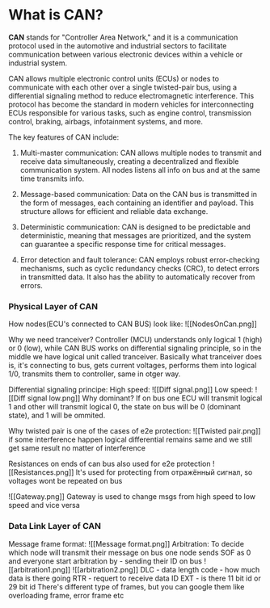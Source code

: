 <h1>What is CAN?</h1>

**CAN** stands for "Controller Area Network," and it is a communication protocol used in the automotive and industrial sectors to facilitate communication between various electronic devices within a vehicle or industrial system.

CAN allows multiple electronic control units (ECUs) or nodes to communicate with each other over a single twisted-pair bus, using a differential signaling method to reduce electromagnetic interference. This protocol has become the standard in modern vehicles for interconnecting ECUs responsible for various tasks, such as engine control, transmission control, braking, airbags, infotainment systems, and more.

The key features of CAN include:

1. Multi-master communication: CAN allows multiple nodes to transmit and receive data simultaneously, creating a decentralized and flexible communication system. All nodes listens all info on bus and at the same time transmits info.

2. Message-based communication: Data on the CAN bus is transmitted in the form of messages, each containing an identifier and payload. This structure allows for efficient and reliable data exchange.

3. Deterministic communication: CAN is designed to be predictable and deterministic, meaning that messages are prioritized, and the system can guarantee a specific response time for critical messages.

4. Error detection and fault tolerance: CAN employs robust error-checking mechanisms, such as cyclic redundancy checks (CRC), to detect errors in transmitted data. It also has the ability to automatically recover from errors.

<h3>Physical Layer of CAN</h3>
How nodes(ECU's connected to CAN BUS) look like:
![[NodesOnCan.png]]

Why we need tranceiver?
Controller (MCU) understands only logical 1 (high) or 0 (low), while CAN BUS works on differential signaling principle, so in the middle we have logical unit called tranceiver. Basically what tranceiver does is, it's connecting to bus, gets current voltages, performs them into logical 1/0, transmits them to controller, same in otger way.

Differential signaling principe:
High speed:
![[Diff signal.png]]
Low speed:
![[Diff signal low.png]]
Why dominant? If on bus one ECU will transmit logical 1 and other will transmit logical 0, the state on bus will be 0 (dominant state), and 1 will be ommited.

Why twisted pair is one of the cases of e2e protection:
![[Twisted pair.png]]
if some interference happen logical differential remains same and we still get same result no matter of interference

Resistances on ends of can bus also used for e2e protection
![[Resistances.png]]
It's used for protecting from отражённый сигнал, so voltages wont be repeated on bus

![[Gateway.png]]
Gateway is used to change msgs from high speed to low speed and vice versa

<h3> Data Link Layer of CAN </h3>

Message frame format:
![[Message format.png]]
Arbitration:
To decide which node will transmit their message on bus one node sends SOF as 0 and everyone start arbitration by - sending their ID on bus
![[arbitration1.png]]
![[arbitration2.png]]
DLC - data length code - how much data is there going
RTR - requert to receive data
ID EXT - is there 11 bit id or 29 bit id
There's different type of frames, but you can google them like overloading frame, error frame etc